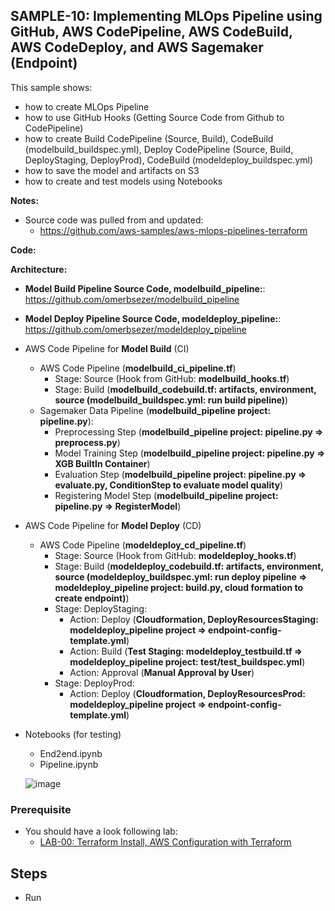 ## SAMPLE-10: Implementing MLOps Pipeline using GitHub, AWS CodePipeline, AWS CodeBuild, AWS CodeDeploy, and AWS Sagemaker (Endpoint)

This sample shows:
- how to create MLOps Pipeline 
- how to use GitHub Hooks (Getting Source Code from Github to CodePipeline)
- how to create Build CodePipeline (Source, Build), CodeBuild (modelbuild_buildspec.yml), Deploy CodePipeline (Source, Build, DeployStaging, DeployProd), CodeBuild (modeldeploy_buildspec.yml)
- how to save the model and artifacts on S3
- how to create and test models using Notebooks

**Notes:**
- Source code was pulled from and updated:
  - https://github.com/aws-samples/aws-mlops-pipelines-terraform


**Code:** 

**Architecture:**
- **Model Build Pipeline Source Code, modelbuild_pipeline:**:  https://github.com/omerbsezer/modelbuild_pipeline 
- **Model Deploy Pipeline Source Code, modeldeploy_pipeline:**: https://github.com/omerbsezer/modeldeploy_pipeline
- AWS Code Pipeline for **Model Build** (CI)
  - AWS Code Pipeline (**modelbuild_ci_pipeline.tf**)
    - Stage: Source (Hook from GitHub: **modelbuild_hooks.tf**)
    - Stage: Build (**modelbuild_codebuild.tf: artifacts, environment, source (modelbuild_buildspec.yml: run build pipeline)**)
  - Sagemaker Data Pipeline (**modelbuild_pipeline project: pipeline.py**):
    - Preprocessing Step (**modelbuild_pipeline project: pipeline.py => preprocess.py**)
    - Model Training Step (**modelbuild_pipeline project: pipeline.py => XGB BuiltIn Container**)
    - Evaluation Step (**modelbuild_pipeline project: pipeline.py => evaluate.py, ConditionStep to evaluate model quality**)
    - Registering Model Step (**modelbuild_pipeline project: pipeline.py => RegisterModel**)
- AWS Code Pipeline for **Model Deploy** (CD)
  - AWS Code Pipeline (**modeldeploy_cd_pipeline.tf**)
    - Stage: Source (Hook from GitHub: **modeldeploy_hooks.tf**)
    - Stage: Build (**modeldeploy_codebuild.tf: artifacts, environment, source (modeldeploy_buildspec.yml: run deploy pipeline => modeldeploy_pipeline project: build.py,  cloud formation to create endpoint)**)  
    - Stage: DeployStaging:
      - Action: Deploy (**Cloudformation, DeployResourcesStaging: modeldeploy_pipeline project => endpoint-config-template.yml**)
      - Action: Build (**Test Staging: modeldeploy_testbuild.tf => modeldeploy_pipeline project: test/test_buildspec.yml**)
      - Action: Approval (**Manual Approval by User**)
    - Stage: DeployProd:
      - Action: Deploy (**Cloudformation, DeployResourcesProd: modeldeploy_pipeline project => endpoint-config-template.yml**)
- Notebooks (for testing)
  - End2end.ipynb
  - Pipeline.ipynb 
    
   ![image](https://github.com/omerbsezer/Fast-Terraform/assets/10358317/09c0ac8a-0fe5-4877-8440-b29a22bad5cf)


### Prerequisite

- You should have a look following lab: 
  - [LAB-00: Terraform Install, AWS Configuration with Terraform](https://github.com/omerbsezer/Fast-Terraform/blob/main/LAB00-Terraform-Install-AWS-Configuration.md)


## Steps

- Run

```
```

